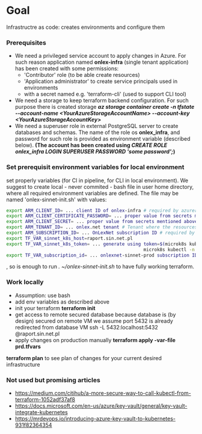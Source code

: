 # Goal
Infrastructre as code: creates environments and configure them

### Prerequisites
* We need a privileged service account to apply changes in Azure. For such reason application named **onlex-infra** (single tenant application) has been created with some permissions:
  - 'Contributor' role (to be able create resources) 
  - 'Application administrator' to create service principals used in environments
  - with a secret named e.g. 'terraform-cli' (used to support CLI tool)
* We need a storage to keep terraform backend configuration. For such purpose there is created storage ***az storage container create -n tfstate --account-name \<YourAzureStorageAccountName> --account-key \<YourAzureStorageAccountKey>***
* We need a superuser role in external PostgreSQL server to create databases and schemas. The name of the role os **onlex_infra**, and password for such role is provided as environment variable (described below). **(The account has been created using *CREATE ROLE onlex_infra LOGIN SUPERUSER PASSWORD 'some password';*)**

### Set prerequisit environment variables for local environment
set properly variables (for CI in pipeline, for CLI in local environment).
We suggest to create local - never commited - bash file in user home directory, where all required environment variables are defined. The file may be named 'onlex-sinnet-init.sh' with values:
```bash
export ARM_CLIENT_ID= ... client ID of onlex-infra # required by azurerm and azuread providers. Defines a principal able to create resources
export ARM_CLIENT_CERTIFICATE_PASSWORD= ... proper value from secrets mentioned above # required by azurerm provider
export ARM_CLIENT_SECRET= ... proper value from secrets mentioned above # required by azuread provider
export ARM_TENANT_ID= ... onlex.net tenant # Tenant where the resources are created. Required by azurerm and azuread providers
export ARM_SUBSCRIPTION_ID= ... OnLexNet subscription ID # required by backend provider
export TF_VAR_sinnet_k8s_host=raport.sin.net.pl
export TF_VAR_sinnet_k8s_token= ... generate using token=$(microk8s kubectl -n kube-system get secret | grep default-token | cut -d " " -f1)
                                                   microk8s kubectl -n kube-system describe secret $token
export TF_VAR_subscription_id= ... onlexnet-sinnet-prod subscription ID
```
, so is enough to run *. ~/onlex-sinnet-init.sh* to have fully working terraform.


### Work locally
* Assumption: use bash
* add env variables as described above
* init your terraform
    **terraform init**
* get access to remote secured database
  because database is (by design) secured on remote VM
  we assume port 5432 is already redirected from database VM
  ssh -L 5432:localhost:5432 <USERNAME>@raport.sin.net.pl
* apply changes on production manually
    **terraform apply -var-file prd.tfvars**

**terraform plan** to see plan of changes for your current desired infrastructure

### Not used but promising articles
- https://medium.com/citihub/a-more-secure-way-to-call-kubectl-from-terraform-1052adf37af8
- https://docs.microsoft.com/en-us/azure/key-vault/general/key-vault-integrate-kubernetes
- https://mrdevops.io/introducing-azure-key-vault-to-kubernetes-931f82364354